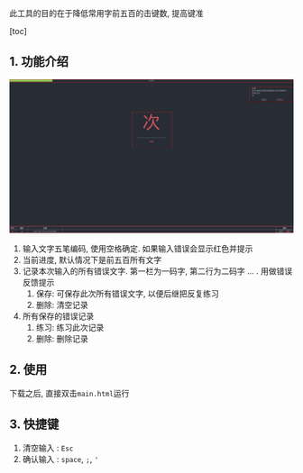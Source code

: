 此工具的目的在于降低常用字前五百的击键数, 提高键准

[toc]

## 1. 功能介绍

![](https://github.com/KR673/wsHone/blob/master/static/image/screenshot.png?raw=true)

1. 输入文字五笔编码, 使用空格确定. 如果输入错误会显示红色并提示
2. 当前进度, 默认情况下是前五百所有文字
3. 记录本次输入的所有错误文字. 第一栏为一码字, 第二行为二码字 ... . 用做错误反馈提示
   1. 保存: 可保存此次所有错误文字, 以便后继把反复练习
   2. 删除: 清空记录
4. 所有保存的错误记录
   1. 练习: 练习此次记录
   2. 删除: 删除记录

## 2. 使用

下载之后, 直接双击`main.html`运行

## 3. 快捷键

1. 清空输入 : `Esc` 
2. 确认输入 : `space`, `;`, `'`
